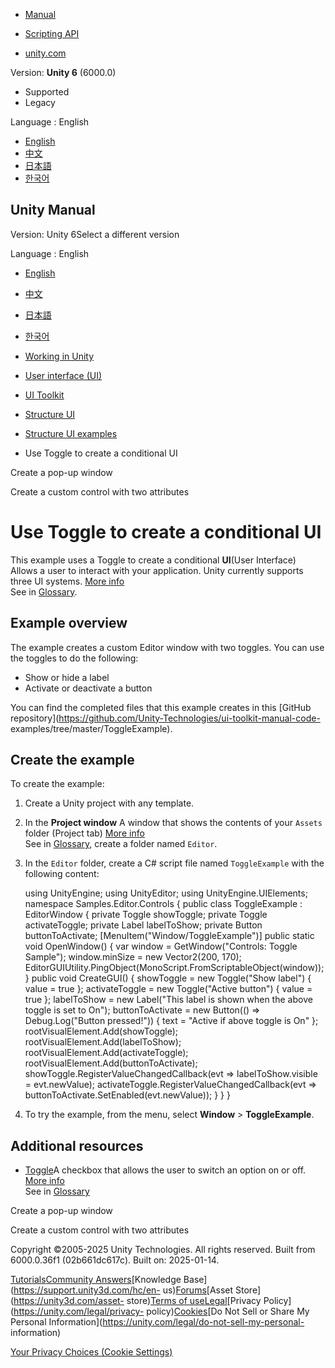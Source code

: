 [](https://docs.unity3d.com)

  * [Manual](../Manual/index.html)
  * [Scripting API](../ScriptReference/index.html)

  * [unity.com](https://unity.com/)

Version: **Unity 6** (6000.0)

  * Supported
  * Legacy

Language : English

  * [English](/Manual/UIE-create-a-conditional-ui.html)
  * [中文](/cn/current/Manual/UIE-create-a-conditional-ui.html)
  * [日本語](/ja/current/Manual/UIE-create-a-conditional-ui.html)
  * [한국어](/kr/current/Manual/UIE-create-a-conditional-ui.html)

[](https://docs.unity3d.com)

## Unity Manual

Version: Unity 6Select a different version

Language : English

  * [English](/Manual/UIE-create-a-conditional-ui.html)
  * [中文](/cn/current/Manual/UIE-create-a-conditional-ui.html)
  * [日本語](/ja/current/Manual/UIE-create-a-conditional-ui.html)
  * [한국어](/kr/current/Manual/UIE-create-a-conditional-ui.html)

  * [Working in Unity](working-in-unity.html)
  * [User interface (UI)](UIToolkits.html)
  * [UI Toolkit](UIElements.html)
  * [Structure UI](UIE-structure-ui.html)
  * [Structure UI examples](UIE-uxml-examples.html)
  * Use Toggle to create a conditional UI

[](UIE-create-a-popup-window.html)

Create a pop-up window

[](UIB-structuring-ui-custom-elements.html)

Create a custom control with two attributes

# Use Toggle to create a conditional UI

This example uses a Toggle to create a conditional **UI**(User Interface)
Allows a user to interact with your application. Unity currently supports
three UI systems. [More info](UI-system-compare.html)  
See in [Glossary](Glossary.html#UI).

## Example overview

The example creates a custom Editor window with two toggles. You can use the
toggles to do the following:

  * Show or hide a label
  * Activate or deactivate a button

You can find the completed files that this example creates in this [GitHub
repository](https://github.com/Unity-Technologies/ui-toolkit-manual-code-
examples/tree/master/ToggleExample).

## Create the example

To create the example:

  1. Create a Unity project with any template.

  2. In the **Project window** A window that shows the contents of your `Assets` folder (Project tab) [More info](ProjectView.html)  
See in [Glossary](Glossary.html#Projectwindow), create a folder named
`Editor`.

  3. In the `Editor` folder, create a C# script file named `ToggleExample` with the following content:
    
        using UnityEngine;
    using UnityEditor;
    using UnityEngine.UIElements;
    namespace Samples.Editor.Controls
    {
        public class ToggleExample : EditorWindow
        {
            private Toggle showToggle;
            private Toggle activateToggle;
            private Label labelToShow;
            private Button buttonToActivate;
            [MenuItem("Window/ToggleExample")]
            public static void OpenWindow()
            {
                var window = GetWindow<ToggleExample>("Controls: Toggle Sample");
                window.minSize = new Vector2(200, 170);
                EditorGUIUtility.PingObject(MonoScript.FromScriptableObject(window));
            }
            public void CreateGUI()
            {
                showToggle = new Toggle("Show label")
                {
                    value = true
                };
                activateToggle = new Toggle("Active button")
                {
                    value = true
                };
                labelToShow = new Label("This label is shown when the above toggle is set to On");
                buttonToActivate = new Button(() => Debug.Log("Button pressed!"))
                {
                    text = "Active if above toggle is On"
                };
                rootVisualElement.Add(showToggle);
                rootVisualElement.Add(labelToShow);
                rootVisualElement.Add(activateToggle);
                rootVisualElement.Add(buttonToActivate);
                showToggle.RegisterValueChangedCallback(evt => labelToShow.visible = evt.newValue);
                activateToggle.RegisterValueChangedCallback(evt => buttonToActivate.SetEnabled(evt.newValue));
            }
        }
    }
    

  4. To try the example, from the menu, select **Window** > **ToggleExample**.

## Additional resources

  * [Toggle](UIE-uxml-element-Toggle.html)A checkbox that allows the user to switch an option on or off. [More info](UIE-uxml-element-Toggle.html)  
See in [Glossary](Glossary.html#Toggle)

[](UIE-create-a-popup-window.html)

Create a pop-up window

[](UIB-structuring-ui-custom-elements.html)

Create a custom control with two attributes

Copyright ©2005-2025 Unity Technologies. All rights reserved. Built from
6000.0.36f1 (02b661dc617c). Built on: 2025-01-14.

[Tutorials](https://learn.unity.com/)[Community
Answers](https://answers.unity3d.com)[Knowledge
Base](https://support.unity3d.com/hc/en-
us)[Forums](https://forum.unity3d.com)[Asset Store](https://unity3d.com/asset-
store)[Terms of
use](https://docs.unity3d.com/Manual/TermsOfUse.html)[Legal](https://unity.com/legal)[Privacy
Policy](https://unity.com/legal/privacy-
policy)[Cookies](https://unity.com/legal/cookie-policy)[Do Not Sell or Share
My Personal Information](https://unity.com/legal/do-not-sell-my-personal-
information)

[Your Privacy Choices (Cookie Settings)](javascript:void\(0\);)

